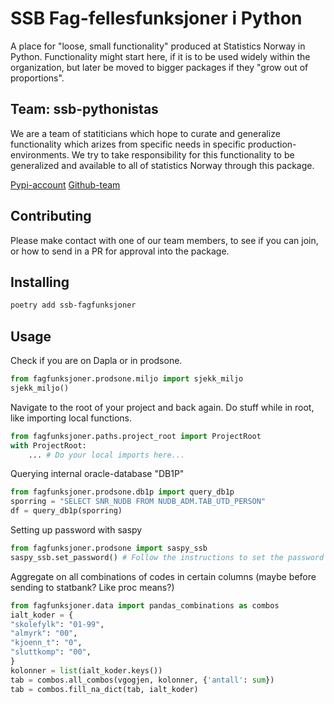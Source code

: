# SSB Fag-fellesfunksjoner i Python

A place for "loose, small functionality" produced at Statistics Norway in Python.
Functionality might start here, if it is to be used widely within the organization, but later be moved to bigger packages if they "grow out of proportions".

## Team: ssb-pythonistas
We are a team of statiticians which hope to curate and generalize functionality which arizes from specific needs in specific production-environments.
We try to take responsibility for this functionality to be generalized and available to all of statistics Norway through this package.

[Pypi-account](https://pypi.org/user/ssb-pythonistas/)
[Github-team](https://github.com/orgs/statisticsnorway/teams/ssb-pythonistas)

## Contributing
Please make contact with one of our team members, to see if you can join, or how to send in a PR for approval into the package.


## Installing
```bash
poetry add ssb-fagfunksjoner
```

## Usage
Check if you are on Dapla or in prodsone.
```python
from fagfunksjoner.prodsone.miljo import sjekk_miljo
sjekk_miljo()
```

Navigate to the root of your project and back again. Do stuff while in root, like importing local functions.
```python
from fagfunksjoner.paths.project_root import ProjectRoot
with ProjectRoot:
    ... # Do your local imports here...
```


Querying internal oracle-database "DB1P"
```python
from fagfunksjoner.prodsone.db1p import query_db1p
sporring = "SELECT SNR_NUDB FROM NUDB_ADM.TAB_UTD_PERSON"
df = query_db1p(sporring)
```


Setting up password with saspy
```python
from fagfunksjoner.prodsone import saspy_ssb
saspy_ssb.set_password() # Follow the instructions to set the password
```


Aggregate on all combinations of codes in certain columns (maybe before sending to statbank? Like proc means?)
```python
from fagfunksjoner.data import pandas_combinations as combos
ialt_koder = {
"skolefylk": "01-99",
"almyrk": "00",
"kjoenn_t": "0",
"sluttkomp": "00",
}
kolonner = list(ialt_koder.keys())
tab = combos.all_combos(vgogjen, kolonner, {'antall': sum})
tab = combos.fill_na_dict(tab, ialt_koder)
```